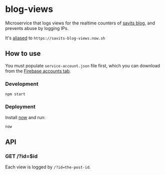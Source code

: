 # blog-views

Microservice that logs views for the realtime counters
of [savits blog](https://github.com/hsavit1/blog), and prevents
abuse by logging IPs.

It's [aliased](https://zeit.co/blog/now-alias) to `https://savits-blog-views.now.sh`

## How to use

You must populate `service-account.json` file first, which you can download
from the [Firebase accounts tab](https://console.firebase.google.com/project/_/settings/serviceaccounts/adminsdk).

### Development

```
npm start
```

### Deployment

Install [now](https://zeit.co/download) and run:

```
now 
```

## API

### GET /?id=$id

Each view is logged by `/?id=the-post-id`.
